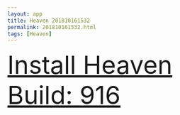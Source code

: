 ```yaml
---
layout: app
title: Heaven 201810161532
permalink: 201810161532.html
tags: [Heaven]
---
```

<div class="pure-g">
    <div class="pure-u-1-1" style="font-size: 4em">
        <a class="pure-button-primary" href="itms-services://?action=download-manifest&url=https%3A%2F%2Flitsungyisigono.github.io%2FTestScript%2Fmanifests%2F201810161532.plist"><i class="fa fa-download" aria-hidden="true"></i>Install Heaven Build: 916</a>
    </div>
</div>